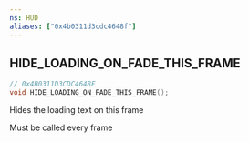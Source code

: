 ```yaml
---
ns: HUD
aliases: ["0x4b0311d3cdc4648f"]
---
```

## HIDE_LOADING_ON_FADE_THIS_FRAME

```c
// 0x4B0311D3CDC4648F
void HIDE_LOADING_ON_FADE_THIS_FRAME();
```

Hides the loading text on this frame

Must be called every frame

